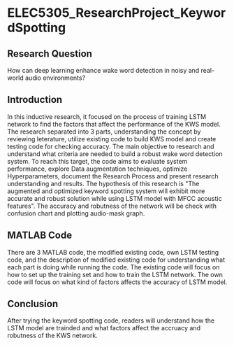 # ELEC5305_ResearchProject_KeywordSpotting
## Research Question 
How can deep learning enhance wake word detection in noisy and real-world audio environments?
## Introduction 
In this inductive research, it focused on the process of training LSTM network to find the factors that affect the performance of the KWS model. The research separated into 3 parts, understanding the concept by reviewing leterature, utilize existing code to build KWS model and create testing code for checking accuracy. The main objective to research and understand what criteria are needed to build a robust wake word detection system. To reach this target, the code aims to evaluate system performance, explore Data augmentation techniques, optimize Hyperparameters, document the Research Process and present research understanding and results. The hypothesis of this research is "The augmented and optimized keyword spotting system will exhibit more accurate and robust solution while using LSTM model with MFCC acoustic features". The accuracy and robutness of the network will be check with confusion chart and plotting audio-mask graph. 
## MATLAB Code
There are 3 MATLAB code, the modified existing code, own LSTM testing code, and the description of modified existing code for understanding what each part is doing while running the code. The existing code will focus on how to set up the training set and how to train the LSTM network. The own code will focus on what kind of factors affects the accuracy of LSTM model. 
## Conclusion 
After trying the keyword spotting code, readers will understand how the LSTM model are trainded and what factors affect the accruacy and robutness of the KWS network.
